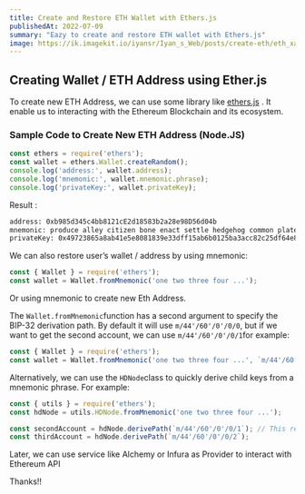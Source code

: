 ```yaml
---
title: Create and Restore ETH Wallet with Ethers.js
publishedAt: 2022-07-09
summary: "Eazy to create and restore ETH wallet with Ethers.js"
image: https://ik.imagekit.io/iyansr/Iyan_s_Web/posts/create-eth/eth_xaBo9VHll.png
---
```


## Creating Wallet / ETH Address using Ether.js

To create new ETH Address, we can use some library like [ethers.js](https://docs.ethers.io/v5/) . It enable us to interacting with the Ethereum Blockchain and its ecosystem.

### Sample Code to Create New ETH Address (Node.JS)

```javascript
const ethers = require('ethers');
const wallet = ethers.Wallet.createRandom();
console.log('address:', wallet.address);
console.log('mnemonic:', wallet.mnemonic.phrase);
console.log('privateKey:', wallet.privateKey);
```

Result :

```bash
address: 0xb985d345c4bb8121cE2d18583b2a28e98D56d04b
mnemonic: produce alley citizen bone enact settle hedgehog common plate dwarf lady someone
privateKey: 0x49723865a8ab41e5e8081839e33dff15ab6b0125ba3acc82c25df64e8a8668f5
```

We can also restore user’s wallet / address by using mnemonic:

```javascript
const { Wallet } = require('ethers');
const wallet = Wallet.fromMnemonic('one two three four ...');
```

Or using mnemonic to create new Eth Address.

The `Wallet.fromMnemonic`function has a second argument to specify the BIP-32 derivation path. By default it will use `m/44'/60'/0'/0/0`, but if we want to get the second account, we can use `m/44'/60'/0'/0/1`for example:

```javascript
const { Wallet } = require('ethers');
const wallet = Wallet.fromMnemonic('one two three four ...', `m/44'/60'/0'/0/1`);
```

Alternatively, we can use the `HDNode`class to quickly derive child keys from a mnemonic phrase. For example:

```javascript
const { utils } = require('ethers');
const hdNode = utils.HDNode.fromMnemonic('one two three four ...');

const secondAccount = hdNode.derivePath(`m/44'/60'/0'/0/1`); // This returns a new HDNode
const thirdAccount = hdNode.derivePath(`m/44'/60'/0'/0/2`);
```

Later, we can use service like Alchemy or Infura as Provider to interact with Ethereum API

Thanks!!
